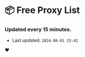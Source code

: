 # :package: Free Proxy List
### Updated every 15 minutes.

- Last updated: `2024-08-01 23:42`

:heart:
